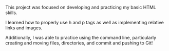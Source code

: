This project was focused on developing and practicing my basic HTML skills.

I learned how to properly use h and p tags as well as implementing relative links and images.

Additionally, I was able to practice using the command line, particularly creating and moving files, directories, and commit and pushing to Git!